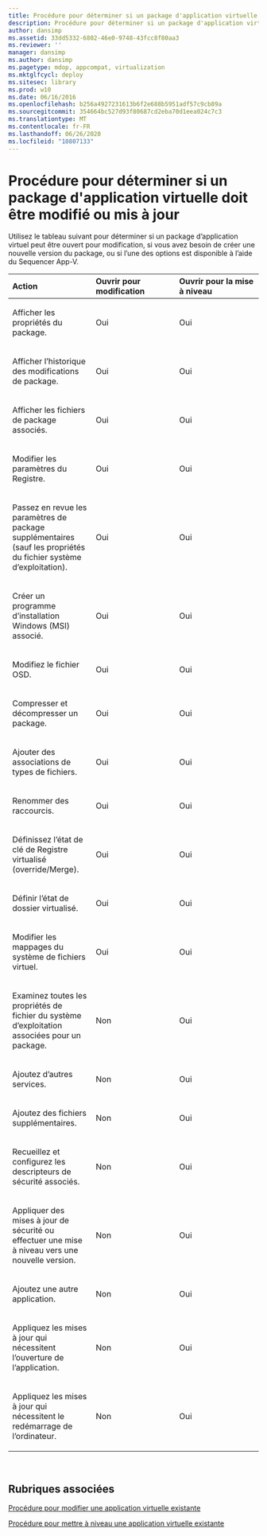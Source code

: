 ```yaml
---
title: Procédure pour déterminer si un package d'application virtuelle doit être modifié ou mis à jour
description: Procédure pour déterminer si un package d'application virtuelle doit être modifié ou mis à jour
author: dansimp
ms.assetid: 33dd5332-6802-46e0-9748-43fcc8f80aa3
ms.reviewer: ''
manager: dansimp
ms.author: dansimp
ms.pagetype: mdop, appcompat, virtualization
ms.mktglfcycl: deploy
ms.sitesec: library
ms.prod: w10
ms.date: 06/16/2016
ms.openlocfilehash: b256a4927231613b6f2e688b5951adf57c9cb89a
ms.sourcegitcommit: 354664bc527d93f80687cd2eba70d1eea024c7c3
ms.translationtype: MT
ms.contentlocale: fr-FR
ms.lasthandoff: 06/26/2020
ms.locfileid: "10807133"
---
```

# Procédure pour déterminer si un package d'application virtuelle doit être modifié ou mis à jour


Utilisez le tableau suivant pour déterminer si un package d’application virtuel peut être ouvert pour modification, si vous avez besoin de créer une nouvelle version du package, ou si l’une des options est disponible à l’aide du Sequencer App-V.

<table>
<colgroup>
<col width="33%" />
<col width="33%" />
<col width="33%" />
</colgroup>
<thead>
<tr class="header">
<th align="left">Action</th>
<th align="left">Ouvrir pour modification</th>
<th align="left">Ouvrir pour la mise à niveau</th>
</tr>
</thead>
<tbody>
<tr class="odd">
<td align="left"><p>Afficher les propriétés du package.</p></td>
<td align="left"><p>Oui</p></td>
<td align="left"><p>Oui</p></td>
</tr>
<tr class="even">
<td align="left"><p>Afficher l’historique des modifications de package.</p></td>
<td align="left"><p>Oui</p></td>
<td align="left"><p>Oui</p></td>
</tr>
<tr class="odd">
<td align="left"><p>Afficher les fichiers de package associés.</p></td>
<td align="left"><p>Oui</p></td>
<td align="left"><p>Oui</p></td>
</tr>
<tr class="even">
<td align="left"><p>Modifier les paramètres du Registre.</p></td>
<td align="left"><p>Oui</p></td>
<td align="left"><p>Oui</p></td>
</tr>
<tr class="odd">
<td align="left"><p>Passez en revue les paramètres de package supplémentaires (sauf les propriétés du fichier système d’exploitation).</p></td>
<td align="left"><p>Oui</p></td>
<td align="left"><p>Oui</p></td>
</tr>
<tr class="even">
<td align="left"><p>Créer un programme d’installation Windows (MSI) associé.</p></td>
<td align="left"><p>Oui</p></td>
<td align="left"><p>Oui</p></td>
</tr>
<tr class="odd">
<td align="left"><p>Modifiez le fichier OSD.</p></td>
<td align="left"><p>Oui</p></td>
<td align="left"><p>Oui</p></td>
</tr>
<tr class="even">
<td align="left"><p>Compresser et décompresser un package.</p></td>
<td align="left"><p>Oui</p></td>
<td align="left"><p>Oui</p></td>
</tr>
<tr class="odd">
<td align="left"><p>Ajouter des associations de types de fichiers.</p></td>
<td align="left"><p>Oui</p></td>
<td align="left"><p>Oui</p></td>
</tr>
<tr class="even">
<td align="left"><p>Renommer des raccourcis.</p></td>
<td align="left"><p>Oui</p></td>
<td align="left"><p>Oui</p></td>
</tr>
<tr class="odd">
<td align="left"><p>Définissez l’état de clé de Registre virtualisé (override/Merge).</p></td>
<td align="left"><p>Oui</p></td>
<td align="left"><p>Oui</p></td>
</tr>
<tr class="even">
<td align="left"><p>Définir l’état de dossier virtualisé.</p></td>
<td align="left"><p>Oui</p></td>
<td align="left"><p>Oui</p></td>
</tr>
<tr class="odd">
<td align="left"><p>Modifier les mappages du système de fichiers virtuel.</p></td>
<td align="left"><p>Oui</p></td>
<td align="left"><p>Oui</p></td>
</tr>
<tr class="even">
<td align="left"><p>Examinez toutes les propriétés de fichier du système d’exploitation associées pour un package.</p></td>
<td align="left"><p>Non</p></td>
<td align="left"><p>Oui</p></td>
</tr>
<tr class="odd">
<td align="left"><p>Ajoutez d’autres services.</p></td>
<td align="left"><p>Non</p></td>
<td align="left"><p>Oui</p></td>
</tr>
<tr class="even">
<td align="left"><p>Ajoutez des fichiers supplémentaires.</p></td>
<td align="left"><p>Non</p></td>
<td align="left"><p>Oui</p></td>
</tr>
<tr class="odd">
<td align="left"><p>Recueillez et configurez les descripteurs de sécurité associés.</p></td>
<td align="left"><p>Non</p></td>
<td align="left"><p>Oui</p></td>
</tr>
<tr class="even">
<td align="left"><p>Appliquer des mises à jour de sécurité ou effectuer une mise à niveau vers une nouvelle version.</p></td>
<td align="left"><p>Non</p></td>
<td align="left"><p>Oui</p></td>
</tr>
<tr class="odd">
<td align="left"><p>Ajoutez une autre application.</p></td>
<td align="left"><p>Non</p></td>
<td align="left"><p>Oui</p></td>
</tr>
<tr class="even">
<td align="left"><p>Appliquez les mises à jour qui nécessitent l’ouverture de l’application.</p></td>
<td align="left"><p>Non</p></td>
<td align="left"><p>Oui</p></td>
</tr>
<tr class="odd">
<td align="left"><p>Appliquez les mises à jour qui nécessitent le redémarrage de l’ordinateur.</p></td>
<td align="left"><p>Non</p></td>
<td align="left"><p>Oui</p></td>
</tr>
</tbody>
</table>

 

## Rubriques associées


[Procédure pour modifier une application virtuelle existante](how-to-edit-an-existing-virtual-application.md)

[Procédure pour mettre à niveau une application virtuelle existante](how-to-upgrade-an-existing-virtual-application.md)

 

 





